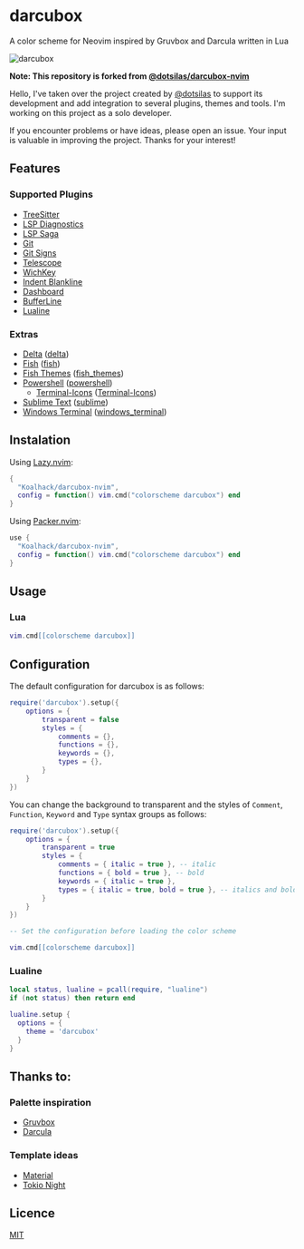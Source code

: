 # darcubox

A color scheme for Neovim inspired by Gruvbox and Darcula written in Lua

![darcubox](https://github.com/dotsilas/darcubox-nvim/assets/84829590/e88ffbf6-a658-4def-83d3-90907f11f07c)

**Note: This repository is forked from [@dotsilas/darcubox-nvim](https://github.com/dotsilas/darcubox-nvim)**

Hello, I've taken over the project created by [@dotsilas](https://github.com/dotsilas) to support its development
and add integration to several plugins, themes and tools. I'm working on this project as a solo developer.

If you encounter problems or have ideas, please open an issue. Your input is valuable in improving the project.
Thanks for your interest!

## Features

### Supported Plugins

- [TreeSitter](https://github.com/nvim-treesitter/nvim-treesitter)
- [LSP Diagnostics ](https://neovim.io/doc/user/lsp.html)
- [LSP Saga](https://github.com/nvimdev/lspsaga.nvim)
- [Git](https://github.com/dinhhuy258/git.nvim)
- [Git Signs](https://github.com/lewis6991/gitsigns.nvim)
- [Telescope](https://github.com/nvim-telescope/telescope.nvim)
- [WichKey](https://github.com/folke/which-key.nvim)
- [Indent Blankline](https://github.com/lukas-reineke/indent-blankline.nvim)
- [Dashboard](https://github.com/nvimdev/dashboard-nvim)
- [BufferLine](https://github.com/akinsho/bufferline.nvim)
- [Lualine](https://github.com/nvim-lualine/lualine.nvim)

### Extras

- [Delta](https://github.com/dandavison/delta) ([delta](extras/delta))
- [Fish](https://fishshell.com/docs/current/index.html) ([fish](extras/fish))
- [Fish Themes](https://fishshell.com/docs/current/interactive.html#syntax-highlighting) ([fish_themes](extras/fish_themes))
- [Powershell](https://learn.microsoft.com/fr-fr/powershell/) ([powershell](extras/powershell))
  - [Terminal-Icons](https://github.com/devblackops/Terminal-Icons) ([Terminal-Icons](extras/powershell/Terminal-Icons))
- [Sublime Text](https://www.sublimetext.com/docs/themes) ([sublime](extras/sublime))
- [Windows Terminal](https://aka.ms/terminal-documentation) ([windows_terminal](extras/windows_terminal))

## Instalation

Using [Lazy.nvim](https://github.com/folke/lazy.nvim):

```lua
{
  "Koalhack/darcubox-nvim",
  config = function() vim.cmd("colorscheme darcubox") end
}
```

Using [Packer.nvim](https://github.com/wbthomason/packer.nvim):

```lua
use {
  "Koalhack/darcubox-nvim",
  config = function() vim.cmd("colorscheme darcubox") end
}
```

## Usage

### Lua

```lua
vim.cmd[[colorscheme darcubox]]
```

## Configuration

The default configuration for darcubox is as follows:

```lua
require('darcubox').setup({
    options = {
        transparent = false
        styles = {
            comments = {},
            functions = {},
            keywords = {},
            types = {},
        }
    }
})
```

You can change the background to transparent and the styles of `Comment`, `Function`, `Keyword` and `Type` syntax groups as follows:

```lua
require('darcubox').setup({
    options = {
        transparent = true
        styles = {
            comments = { italic = true }, -- italic
            functions = { bold = true }, -- bold
            keywords = { italic = true },
            types = { italic = true, bold = true }, -- italics and bold
        }
    }
})

-- Set the configuration before loading the color scheme

vim.cmd[[colorscheme darcubox]]
```

### Lualine

```lua
local status, lualine = pcall(require, "lualine")
if (not status) then return end

lualine.setup {
  options = {
    theme = 'darcubox'
  }
}
```

## Thanks to:

### Palette inspiration

- [Gruvbox](https://github.com/morhetz/gruvbox)
- [Darcula](https://github.com/bulenkov/Darcula)

### Template ideas

- [Material](https://github.com/marko-cerovac/material.nvim)
- [Tokio Night](https://github.com/folke/tokyonight.nvim)

## Licence

[MIT](./LICENCE)
